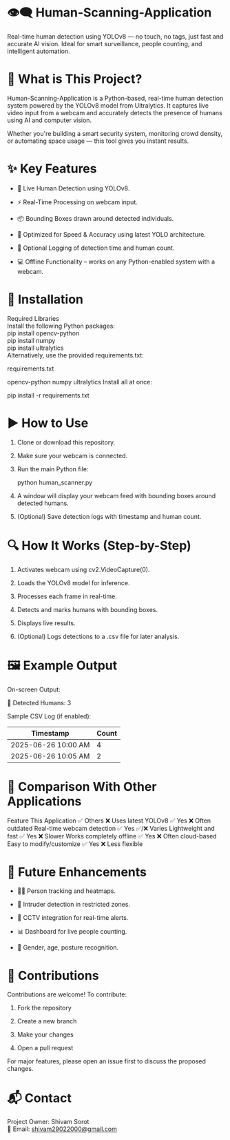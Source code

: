 # 👁️‍🗨️ Human-Scanning-Application
Real-time human detection using YOLOv8 — no touch, no tags, just fast and accurate AI vision. Ideal for smart surveillance, people counting, and intelligent automation.

# 🚀 What is This Project?
Human-Scanning-Application is a Python-based, real-time human detection system powered by the YOLOv8 model from Ultralytics. It captures live video input from a webcam and accurately detects the presence of humans using AI and computer vision.

Whether you're building a smart security system, monitoring crowd density, or automating space usage — this tool gives you instant results.

# ✨ Key Features
* 🎥 Live Human Detection using YOLOv8.

* ⚡ Real-Time Processing on webcam input.

* 📦 Bounding Boxes drawn around detected individuals.

* 🚀 Optimized for Speed & Accuracy using latest YOLO architecture.

* 📁 Optional Logging of detection time and human count.

* 💻 Offline Functionality – works on any Python-enabled system with a webcam.

# 🔧 Installation   
Required Libraries   
Install the following Python packages:   
pip install opencv-python   
pip install numpy   
pip install ultralytics   
Alternatively, use the provided requirements.txt:

requirements.txt

opencv-python
numpy
ultralytics
Install all at once:

pip install -r requirements.txt
# ▶️ How to Use
1. Clone or download this repository.

2. Make sure your webcam is connected.

3. Run the main Python file:

   python human_scanner.py

4. A window will display your webcam feed with bounding boxes around detected humans.

5. (Optional) Save detection logs with timestamp and human count.

# 🔍 How It Works (Step-by-Step)
1. Activates webcam using cv2.VideoCapture(0).

2. Loads the YOLOv8 model for inference.

3. Processes each frame in real-time.

4. Detects and marks humans with bounding boxes.

5. Displays live results.

6. (Optional) Logs detections to a .csv file for later analysis.

# 🖼️ Example Output
On-screen Output:

🧍 Detected Humans: 3

Sample CSV Log (if enabled):

| Timestamp	           | Count    |   
|----------------------|----------|
| 2025-06-26  10:00 AM | 4        |
| 2025-06-26  10:05 AM | 2        |

# 🔄 Comparison With Other Applications
Feature	This Application ✅	Others ❌
Uses latest YOLOv8	✅ Yes	❌ Often outdated
Real-time webcam detection	✅ Yes	✅/❌ Varies
Lightweight and fast	✅ Yes	❌ Slower
Works completely offline	✅ Yes	❌ Often cloud-based
Easy to modify/customize	✅ Yes	❌ Less flexible

# 🔮 Future Enhancements
* 🧍‍♂️ Person tracking and heatmaps.

* 🎯 Intruder detection in restricted zones.

* 📡 CCTV integration for real-time alerts.

* 📊 Dashboard for live people counting.

* 🤖 Gender, age, posture recognition.

# 🤝 Contributions
Contributions are welcome!
To contribute:

1. Fork the repository

2. Create a new branch

3. Make your changes

4. Open a pull request

For major features, please open an issue first to discuss the proposed changes.

# 📬 Contact
Project Owner: Shivam Sorot   
📧 Email: shivam29022000@gmail.com
